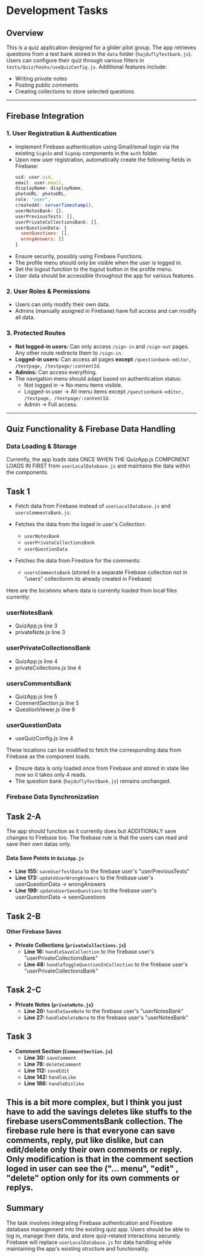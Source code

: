 # Development Tasks

## Overview

This is a quiz application designed for a glider pilot group. The app retrieves questions from a test bank stored in the `data` folder (`hajduflyTestbank.js`). Users can configure their quiz through various filters in `tests/Quiz/hooks/useQuizConfig.js`. Additional features include:

- Writing private notes
- Posting public comments
- Creating collections to store selected questions

---

## Firebase Integration

### 1. User Registration & Authentication

- Implement Firebase authentication using Gmail/email login via the existing `SignIn` and `SignUp` components in the `auth` folder.
- Upon new user registration, automatically create the following fields in Firebase:
  ```js
  uid: user.uid,
  email: user.email,
  displayName: displayName,
  photoURL: photoURL,
  role: "user",
  createdAt: serverTimestamp(),
  userNotesBank: {},
  userPreviousTests: [],
  userPrivateCollectionsBank: [],
  userQuestionData: {
    seenQuestions: [],
    wrongAnswers: []
  }
  ```
- Ensure security, possibly using Firebase Functions.
- The profile menu should only be visible when the user is logged in.
- Set the logout function to the logout button in the profile menu.
- User data should be accessible throughout the app for various features.

### 2. User Roles & Permissions

- Users can only modify their own data.
- Admins (manually assigned in Firebase) have full access and can modify all data.

### 3. Protected Routes

- **Not logged-in users:** Can only access `/sign-in` and `/sign-out` pages. Any other route redirects them to `/sign-in`.
- **Logged-in users:** Can access all pages **except** `/questionbank-editor, /testpage, /testpage/:contentId`.
- **Admins:** Can access everything.
- The navigation menu should adapt based on authentication status:
  - Not logged in → No menu items visible.
  - Logged-in user → All menu items except `/questionbank-editor, /testpage, /testpage/:contentId`.
  - Admin → Full access.

---

## Quiz Functionality & Firebase Data Handling

### Data Loading & Storage

Currently, the app loads data ONCE WHEN THE QuizApp.js COMPONENT LOADS IN FIRST from `userLocalDatabase.js` and maintains the data within the components. 

## Task 1
- Fetch data from Firebase instead of `userLocalDatabase.js` and `usersCommentsBank.js`:

- Fetches the data from the loged in user's Collection:
  - `userNotesBank`
  - `userPrivateCollectionsBank`
  - `userQuestionData`

- Fetches the data from Firestore for the comments:
  - `usersCommentsBank` (stored in a separate Firebase collection not in "users" collectionm its already created in Firebase)

Here are the locations where data is currently loaded from local files currently:

### userNotesBank
- QuizApp.js line 3
- privateNote.js line 3

### userPrivateCollectionsBank
- QuizApp.js line 4
- privateCollections.js line 4

### usersCommentsBank
- QuizApp.js line 5
- CommentSection.js line 5
- QuestionViewer.js line 9

### userQuestionData
- useQuizConfig.js line 4

These locations can be modified to fetch the corresponding data from Firebase as the component loads.

- Ensure data is only loaded once from Firebase and stored in state like now so it takes only 4 reads.
- The question bank (`hajduflyTestBank.js`) remains unchanged.

### Firebase Data Synchronization

## Task 2-A
The app should function as it currently does but ADDITIONALY save changes to Firebase too.
The firebase rule is that the users can read and save their own datas only.


#### Data Save Points in `QuizApp.js`

- **Line 155:** `saveUserTestData` to the firebase user's "userPreviousTests"
- **Line 173:** `updateUserWrongAnswers` to the firebase user's userQuestionData -> wrongAnswers
- **Line 199:** `updateUserSeenQuestions` to the firebase user's userQuestionData -> seenQuestions

## Task 2-B

#### Other Firebase Saves

- **Private Collections (`privateCollections.js`)**
  - **Line 16:** `handleSaveCollection` to the firebase user's "userPrivateCollectionsBank"
  - **Line 48:** `handleToggleQuestionInCollection`  to the firebase user's "userPrivateCollectionsBank"
## Task 2-C
- **Private Notes (`privateNote.js`)**
  - **Line 20:** `handleSaveNote` to the firebase user's "userNotesBank"
  - **Line 27:** `handleDeleteNote` to the firebase user's "userNotesBank"


## Task 3

- **Comment Section (`CommentSection.js`)**
  - **Line 30:** `saveComment`
  - **Line 78:** `deleteComment`
  - **Line 112:** `saveEdit`
  - **Line 142:** `handleLike`
  - **Line 186:** `handleDislike`

This is a bit more complex, but I think you just have to add the savings deletes like stuffs to the firebase usersCommentsBank collection. 
The firebase rule here is that everyone can save comments, reply,  put like dislike, but can edit/delete only their own comments or reply. 
Only modification is that in the comment section loged in user can see the ("... menu", "edit" , "delete" option only for its own comments or replys.  
---

## Summary

The task involves integrating Firebase authentication and Firestore database management into the existing quiz app. Users should be able to log in, manage their data, and store quiz-related interactions securely. Firebase will replace `userLocalDatabase.js` for data handling while maintaining the app's existing structure and functionality.
